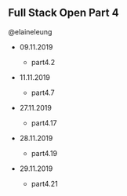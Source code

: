 ## Full Stack Open Part 4

@elaineleung

* 09.11.2019
  * part4.2
  
* 11.11.2019
  * part4.7

* 27.11.2019
  * part4.17

* 28.11.2019
  * part4.19

* 29.11.2019
  * part4.21
